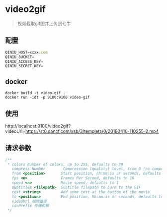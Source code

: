 # video2gif

> 视频截取gif图并上传到七牛

## 配置


```js
QINIU_HOST=xxxx.com
QINIU_BUCKET=
QINIU_ACCESS_KEY=
QINIU_SECRET_KEY=
```

## docker

```shell
docker build -t video-gif .
docker run -idt -p 9100:9100 video-gif
```

## 使用
http://localhost:9100/video2gif?videoUrl=https://st0.dancf.com/xsb/3/templets/0/20180410-110255-2.mp4


## 请求参数

```js
/**
 * colors Number of colors, up to 255, defaults to 80
   compress Number        Compression (quality) level, from 0 (no compression) to 100, defaults to 40 压缩级别
   from <position>       Start position, hh:mm:ss or seconds, defaults to 0
   fps <n>               Frames Per Second, defaults to 10
   speed <n>             Movie speed, defaults to 1
   subtitles <filepath>  Subtitle filepath to burn to the GIF
   text <string>         Add some text at the bottom of the movie
   to <position>         End position, hh:mm:ss or seconds, defaults to end of movie
   videoUrl 视频路径
   cdnPrefix 存储前缀
 */
```